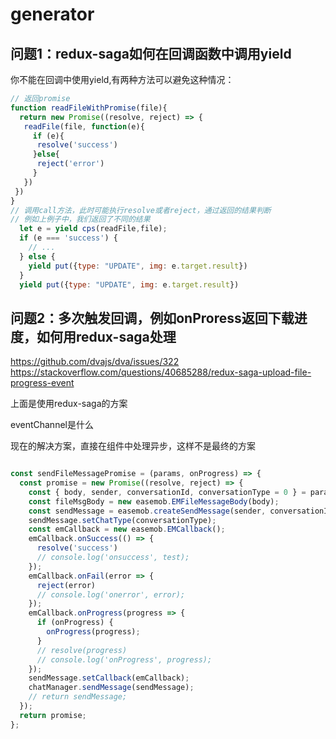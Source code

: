 
# generator

## 问题1：redux-saga如何在回调函数中调用yield
你不能在回调中使用yield,有两种方法可以避免这种情况：

```js
// 返回promise
function readFileWithPromise(file){
  return new Promise((resolve, reject) => {
   readFile(file, function(e){
     if (e){
      resolve('success')
     }else{
      reject('error')
     }
   })
 })
}
// 调用call方法，此时可能执行resolve或者reject，通过返回的结果判断
// 例如上例子中，我们返回了不同的结果
  let e = yield cps(readFile,file);
  if (e === 'success') {
    // ...
  } else {
    yield put({type: "UPDATE", img: e.target.result})
  }
  yield put({type: "UPDATE", img: e.target.result})
```

## 问题2：多次触发回调，例如onProress返回下载进度，如何用redux-saga处理
https://github.com/dvajs/dva/issues/322
https://stackoverflow.com/questions/40685288/redux-saga-upload-file-progress-event

上面是使用redux-saga的方案

eventChannel是什么

现在的解决方案，直接在组件中处理异步，这样不是最终的方案
```js

const sendFileMessagePromise = (params, onProgress) => {
  const promise = new Promise((resolve, reject) => {
    const { body, sender, conversationId, conversationType = 0 } = params;
    const fileMsgBody = new easemob.EMFileMessageBody(body);
    const sendMessage = easemob.createSendMessage(sender, conversationId, fileMsgBody);
    sendMessage.setChatType(conversationType);
    const emCallback = new easemob.EMCallback();
    emCallback.onSuccess(() => {
      resolve('success')
      // console.log('onsuccess', test);
    });
    emCallback.onFail(error => {
      reject(error)
      // console.log('onerror', error);
    });
    emCallback.onProgress(progress => {
      if (onProgress) {
        onProgress(progress);
      }
      // resolve(progress)
      // console.log('onProgress', progress);
    });
    sendMessage.setCallback(emCallback);
    chatManager.sendMessage(sendMessage);
    // return sendMessage;
  });
  return promise;
};
```